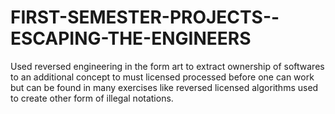 # FIRST-SEMESTER-PROJECTS--ESCAPING-THE-ENGINEERS
Used reversed engineering in the form art to extract ownership of softwares to an additional concept to must licensed processed before one can work but can be found in many exercises like reversed licensed algorithms used to create other form of illegal notations.
